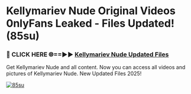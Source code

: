# Kellymariev Nude Original Videos 0nlyFans Leaked - Files Updated! (85su)

<h3>🔴 CLICK HERE 🌐==►► <a href="https://tinyurl.com/52m3yx9h" rel="nofollow">Kellymariev Nude Updated Files</a></h3>

Get Kellymariev Nude and all content. Now you can access all videos and pictures of Kellymariev Nude. New Updated Files 2025!

[![85su](https://i.imgur.com/TnHtlc8.gif)](https://tinyurl.com/52m3yx9h)
